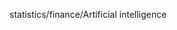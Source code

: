 statistics/finance/Artificial intelligence



<!---
myeongwon0808/myeongwon0808 is a ✨ special ✨ repository because its `README.md` (this file) appears on your GitHub profile.
You can click the Preview link to take a look at your changes.
--->
